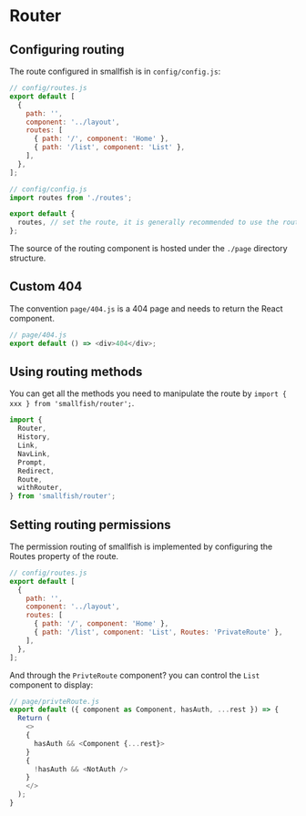 # Router

## Configuring routing

The route configured in smallfish is in `config/config.js`:

```js
// config/routes.js
export default [
  {
    path: '',
    component: '../layout',
    routes: [
      { path: '/', component: 'Home' },
      { path: '/list', component: 'List' },
    ],
  },
];
```

```js
// config/config.js
import routes from './routes';

export default {
  routes, // set the route, it is generally recommended to use the routes file alone
};
```

The source of the routing component is hosted under the `./page` directory structure.

## Custom 404

The convention `page/404.js` is a 404 page and needs to return the React component.

```js
// page/404.js
export default () => <div>404</div>;
```

## Using routing methods

You can get all the methods you need to manipulate the route by `import { xxx } from 'smallfish/router';`.

```js
import {
  Router,
  History,
  Link,
  NavLink,
  Prompt,
  Redirect,
  Route,
  withRouter,
} from 'smallfish/router';
```

## Setting routing permissions

The permission routing of smallfish is implemented by configuring the Routes property of the route.

```js
// config/routes.js
export default [
  {
    path: '',
    component: '../layout',
    routes: [
      { path: '/', component: 'Home' },
      { path: '/list', component: 'List', Routes: 'PrivateRoute' },
    ],
  },
];
```

And through the `PrivteRoute` component? you can control the `List` component to display:

```js
// page/privteRoute.js
export default ({ component as Component, hasAuth, ...rest }) => {
  Return (
    <>
    {
      hasAuth && <Component {...rest}>
    }
    {
      !hasAuth && <NotAuth />
    }
    </>
  );
}
```